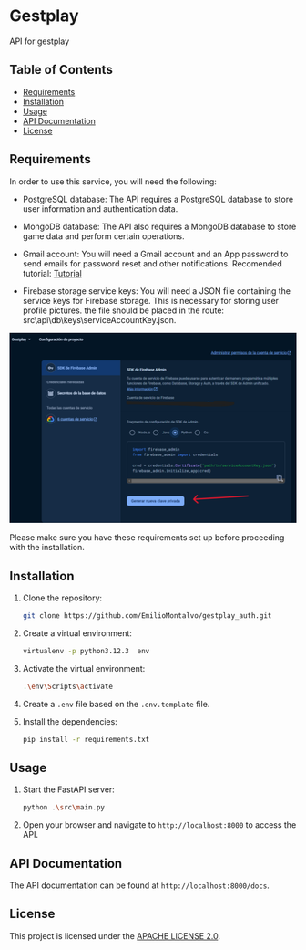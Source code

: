 # Gestplay
 API for gestplay

## Table of Contents

- [Requirements](#requirements)
- [Installation](#installation)
- [Usage](#usage)
- [API Documentation](#api-documentation)
- [License](#license)

## Requirements

In order to use this service, you will need the following:

- PostgreSQL database: The API requires a PostgreSQL database to store user information and authentication data.

- MongoDB database: The API also requires a MongoDB database to store game data and perform certain operations.

- Gmail account: You will need a Gmail account and an App password to send emails for password reset and other notifications.
  Recomended tutorial: [Tutorial](https://www.youtube.com/watch?v=g_j6ILT-X0k)

- Firebase storage service keys: You will need a JSON file containing the service keys for Firebase storage. This is necessary for storing user profile pictures. the file should be placed in the route: src\api\db\keys\serviceAccountKey.json.

![Genarate new private key in firebase](image.png)


Please make sure you have these requirements set up before proceeding with the installation.


## Installation
1. Clone the repository:

    ```bash
    git clone https://github.com/EmilioMontalvo/gestplay_auth.git
    ```

2. Create a virtual environment:

    ```bash
    virtualenv -p python3.12.3  env
    ```

3. Activate the virtual environment:

    ```bash
    .\env\Scripts\activate
    ```

4. Create a `.env` file based on the `.env.template` file.

5. Install the dependencies:

    ```bash
    pip install -r requirements.txt
    ```

## Usage

1. Start the FastAPI server:

    ```bash
    python .\src\main.py
    ```

2. Open your browser and navigate to `http://localhost:8000` to access the API.

## API Documentation

The API documentation can be found at `http://localhost:8000/docs`.

## License

This project is licensed under the [APACHE LICENSE 2.0](LICENSE).
